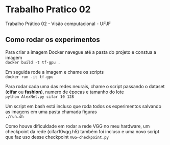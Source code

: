 # Trabalho Pratico 02
Trabalho Prático 02 - Visão computacional - UFJF

## Como rodar os experimentos

Para criar a imagem Docker navegue até a pasta do projeto e constua a imagem   
`docker build -t tf-gpu .`

Em seguida rode a imagem e chame os scripts   
`docker run -it tf-gpu`

Para rodar cada uma das redes neurais, chame o script passando o dataset (**cifar** ou **fashion**), numero de épocas e tamanho do lote   
`python AlexNet.py cifar 10 128`

Um script em bash está incluso que roda todos os experimentos salvando as imagens em uma pasta chamada figuras  
`./run.sh`

Como houve dificuldade em rodar a rede VGG no meu hardware, um checkpoint da rede (cifar10vgg.h5) também foi incluso e uma novo script que faz uso desse checkpoint
`VGG-checkpoint.py`
